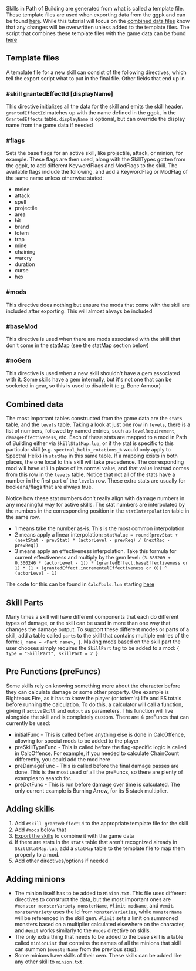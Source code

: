 Skills in Path of Building are generated from what is called a template file.  These template files are used when exporting data from the ggpk and can be found [here](../src/Export/Skills).  While this tutorial will focus on the [combined data files](../src/Data/Skills) know that any changes will be overwritten unless added to the template files.  The script that combines these template files with the game data can be found [here](../src/Export/Scripts/skills.lua)

## Template files

A template file for a new skill can consist of the following directives, which tell the export script what to put in the final file.  Other fields that end up in 

### #skill grantedEffectId [displayName]
This directive initializes all the data for the skill and emits the skill header.  `grantedEffectId` matches up with the name defined in the ggpk, in the `GrantedEffects` table.  `displayName` is optional, but can override the display name from the game data if needed

### #flags
Sets the base flags for an active skill, like projectile, attack, or minion, for example.  These flags are then used, along with the SkillTypes gotten from the ggpk, to add different KeywordFlags and ModFlags to the skill.  The available flags include the following, and add a KeywordFlag or ModFlag of the same name unless otherwise stated:
  * melee
  * attack
  * spell
  * projectile
  * area
  * hit
  * brand
  * totem
  * trap
  * mine
  * chaining
  * warcry
  * duration
  * curse
  * hex

### #mods
This directive does nothing but ensure the mods that come with the skill are included after exporting.  This will almost always be included

### #baseMod
This directive is used when there are mods associated with the skill that don't come in the statMap (see the statMap section below)

### #noGem
This directive is used when a new skill shouldn't have a gem associated with it.  Some skills have a gem internally, but it's not one that can be socketed in gear, so this is used to disable it (e.g. Bone Armour)

## Combined data

The most important tables constructed from the game data are the `stats` table, and the `levels` table.  Taking a look at just one row in `levels`, there is a list of numbers, followed by named entries, such as `levelRequirement`, `damageEffectiveness`, etc.  Each of these stats are mapped to a mod in Path of Building either via `SkillStatMap.lua`, or if the stat is specific to this particular skill (e.g. `spectral_helix_rotations_%` would only apply to Spectral Helix) in `statMap` in this same table.  If a mapping exists in both places, the one local to this skill will take precedence.  The corresponding mod will have `nil` in place of its normal value, and that value instead comes from this row in the `levels` table.  Notice that not all of the stats have a number in the first part of the `levels` row.  These extra stats are usually for booleans/flags that are always true.

Notice how these stat numbers don't really align with damage numbers in any meaningful way for active skills.  The stat numbers are interpolated by the numbers in the corresponding position in the `statInterpolation` table in the same row.
* 1 means take the number as-is.  This is the most common interpolation
* 2 means apply a linear interpolation: `statValue = round(prevStat + (nextStat - prevStat) * (actorLevel - prevReq) / (nextReq - prevReq))`
* 3 means apply an effectiveness interpolation.  Take this formula for current effectiveness and multiply by the gem level: `(3.885209 + 0.360246 * (actorLevel - 1)) * (grantedEffect.baseEffectiveness or 1) * (1 + (grantedEffect.incrementalEffectiveness or 0)) ^ (actorLevel - 1)` 

The code for this can be found in `CalcTools.lua` starting [here](../src/Modules/CalcTools.lua#L166)

## Skill Parts

Many times a skill will have different components that each do different types of damage, or the skill can be used in more than one way that changes the damage output.  To support these different modes or parts of a skill, add a table called `parts` to the skill that contains multiple entries of the form: `{ name = <Part name>, }`.  Making mods based on the skill part the user chooses simply requires the `SkillPart` tag to be added to a mod: `{ type = "SkillPart", skillPart = 2 }`

## Pre Functions (preFuncs)

Some skills rely on knowing something more about the character before they can calculate damage or some other property.  One example is Righteous Fire, as it has to know the player (or totem's) life and ES totals before running the calculation.  To do this, a calculator will call a function, giving it `activeSkill` and `output` as parameters.  This function will live alongside the skill and is completely custom.  There are 4 preFuncs that can currently be used:
* initialFunc - This is called before anything else is done in CalcOffence, allowing for special mods to be added to the player
* preSkillTypeFunc - This is called before the flag-specific logic is called in CalcOffence.  For example, if you needed to calculate ChainCount differently, you could add the mod here
* preDamageFunc - This is called before the final damage passes are done.  This is the most used of all the preFuncs, so there are plenty of examples to search for.
* preDotFunc - This is run before damage over time is calculated.  The only current example is Burning Arrow, for its 5 stack multiplier.

## Adding skills

1. Add `#skill grantedEffectId` to the appropriate template file for the skill
2. Add `#mods` below that
3. [Export the skills](../CONTRIBUTING.md#exporting-ggpk-data-from-path-of-exile) to combine it with the game data
4. If there are stats in the `stats` table that aren't recognized already in `SkillStatMap.lua`, add a `statMap` table to the template file to map them properly to a mod.
5. Add other directives/options if needed

## Adding minions

* The minion itself has to be added to `Minion.txt`.  This file uses different directives to construct the data, but the most important ones are `#monster monsterVariety monsterName`, `#limit modName`, and `#emit`. `monsterVariety` uses the Id from `MonsterVarieties`, while `monsterName` will be referenced in the skill gem.  `#limit` sets a limit on summoned monsters based on a multiplier calculated elsewhere on the character, and `#emit` works similarly to the `#mods` directive on skills.
* The only extra thing that needs to be added to the base skill is a table called `minionList` that contains the names of all the minions that skill can summon (`monsterName` from the previous step).
* Some minions have skills of their own.  These skills can be added like any other skill to `minion.txt`.

